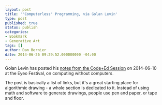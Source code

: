 ```yaml
---
layout: post
title: '"Computerless" Programming, via Golan Levin'
type: post
published: true
status: publish
categories:
- Bookmark
- Generative Art
tags: []
author: Dan Bernier
date: 2014-06-26 09:29:52.000000000 -04:00
---
```


Golan Levin has posted his [notes from the Code+Ed Session](http://www.flong.com/blog/2014/computing-without-computers/) on 2014-06-10 at the Eyeo Festival, on computing without computers.

The post is basically a list of links, but it's a great starting place for algorithmic drawing - a whole section is dedicated to it. Instead of using math and software to generate drawings, people use pen and paper, or tape and floor.
